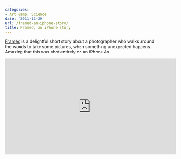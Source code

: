 ```yaml
---
categories:
- Art &amp; Science
date: '2011-12-29'
url: /framed-an-iphone-story/
title: Framed, an iPhone story
---
```


<a href="http://vimeo.com/31013938">Framed</a> is a delightful short story about a photographer who walks around the woods to take some pictures, when something unexpected happens. Amazing that this was shot entirely on an iPhone 4s.

<iframe class="alignc" src="https://player.vimeo.com/video/31013938" width="560" height="315" frameborder="0" webkitAllowFullScreen mozallowfullscreen allowFullScreen></iframe>
